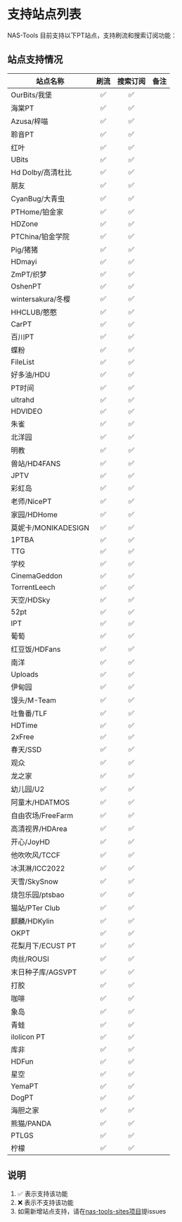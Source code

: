 # 支持站点列表

NAS-Tools 目前支持以下PT站点，支持刷流和搜索订阅功能：

## 站点支持情况

| 站点名称            | 刷流 | 搜索订阅 | 备注               |
| -------------------- |:----:|:--------:|:------------------:|
| OurBits/我堡        | ✅   | ✅       |      |
| 海棠PT              | ✅   | ✅       |      |
| Azusa/梓喵          | ✅   | ✅       |      |
| 聆音PT              | ✅   | ✅       |      |
| 红叶                | ✅   | ✅       |      |
| UBits               | ✅   | ✅       |      |
| Hd Dolby/高清杜比   | ✅   | ✅       |      |
| 朋友                | ✅   | ✅       |      |
| CyanBug/大青虫      | ✅   | ✅       |      |
| PTHome/铂金家       | ✅   | ✅       |      |
| HDZone              | ✅   | ✅       |      |
| PTChina/铂金学院    | ✅   | ✅       |      |
| Pig/猪猪            | ✅   | ✅       |      |
| HDmayi              | ✅   | ✅       |      |
| ZmPT/织梦           | ✅   | ✅       |      |
| OshenPT             | ✅   | ✅       |      |
| wintersakura/冬樱   | ✅   | ✅       |      |
| HHCLUB/憨憨         | ✅   | ✅       |      |
| CarPT               | ✅   | ✅       |      |
| 百川PT              | ✅   | ✅       |      |
| 蝶粉                | ✅   | ✅       |      |
| FileList            | ✅   | ✅       |      |
| 好多油/HDU          | ✅   | ✅       |      |
| PT时间              | ✅   | ✅       |      |
| ultrahd             | ✅   | ✅       |      |
| HDVIDEO             | ✅   | ✅       |      |
| 朱雀                | ✅   | ✅       |      |
| 北洋园              | ✅   | ✅       |      |
| 明教                | ✅   | ✅       |      |
| 兽站/HD4FANS        | ✅   | ✅       |      |
| JPTV                | ✅   | ✅       |      |
| 彩虹岛              | ✅   | ✅       |      |
| 老师/NicePT         | ✅   | ✅       |      |
| 家园/HDHome         | ✅   | ✅       |      |
| 莫妮卡/MONIKADESIGN | ✅   | ✅       |      |
| 1PTBA               | ✅   | ✅       |      |
| TTG                 | ✅   | ✅       |      |
| 学校                | ✅   | ✅       |      |
| CinemaGeddon        | ✅   | ✅       |      |
| TorrentLeech        | ✅   | ✅       |      |
| 天空/HDSky          | ✅   | ✅       |      |
| 52pt                | ✅   | ✅       |      |
| IPT                 | ✅   | ✅       |      |
| 葡萄                | ✅   | ✅       |      |
| 红豆饭/HDFans       | ✅   | ✅       |      |
| 南洋                | ✅   | ✅       |      |
| Uploads             | ✅   | ✅       |      |
| 伊甸园              | ✅   | ✅       |      |
| 馒头/M-Team         | ✅   | ✅       |      |
| 吐鲁番/TLF          | ✅   | ✅       |      |
| HDTime              | ✅   | ✅       |      |
| 2xFree              | ✅   | ✅       |      |
| 春天/SSD            | ✅   | ✅       |      |
| 观众                | ✅   | ✅       |      |
| 龙之家              | ✅   | ✅       |      |
| 幼儿园/U2           | ✅   | ✅       |      |
| 阿童木/HDATMOS      | ✅   | ✅       |      |
| 自由农场/FreeFarm   | ✅   | ✅       |      |
| 高清视界/HDArea     | ✅   | ✅       |      |
| 开心/JoyHD          | ✅   | ✅       |      |
| 他吹吹风/TCCF       | ✅   | ✅       |      |
| 冰淇淋/ICC2022      | ✅   | ✅       |      |
| 天雪/SkySnow        | ✅   | ✅       |      |
| 烧包乐园/ptsbao     | ✅   | ✅       |      |
| 猫站/PTer Club      | ✅   | ✅       |      |
| 麒麟/HDKylin        | ✅   | ✅       |      |
| OKPT                | ✅   | ✅       |      |
| 花梨月下/ECUST PT   | ✅   | ✅       |      |
| 肉丝/ROUSI          | ✅   | ✅       |      |
| 末日种子库/AGSVPT   | ✅   | ✅       |      |
| 打胶                | ✅   | ✅       |      |
| 咖啡                | ✅   | ✅       |      |
| 象岛                | ✅   | ✅       |      |
| 青蛙                | ✅   | ✅       |      |
| ilolicon PT         | ✅   | ✅       |      |
| 库非                | ✅   | ✅       |      |
| HDFun               | ✅   | ✅       |      |
| 星空                | ✅   | ✅       |      |
| YemaPT              | ✅   | ✅       |      |
| DogPT               | ✅   | ✅       |      |
| 海胆之家            | ✅   | ✅       |      |
| 熊猫/PANDA          | ✅   | ✅       |      |
| PTLGS               | ✅   | ✅       |      |
| 柠檬                | ✅   | ✅       |      |

## 说明
1. ✅ 表示支持该功能
2. ❌ 表示不支持该功能
3. 如需新增站点支持，请在[nas-tools-sites项目](https://github.com/linyuan0213/nas-tools-sites)提issues
